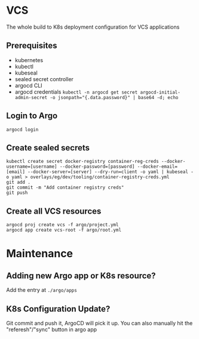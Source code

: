 # VCS

The whole build to K8s deployment configuration for VCS applications

## Prerequisites
- kubernetes
- kubectl
- kubeseal
- sealed secret controller
- argocd CLI
- argocd credentials
  `kubectl -n argocd get secret argocd-initial-admin-secret -o jsonpath="{.data.password}" | base64 -d; echo`  

## Login to Argo
`argocd login`

## Create sealed secrets
```
kubectl create secret docker-registry container-reg-creds --docker-username=[username] --docker-password=[password] --docker-email=[email] --docker-server=[server] --dry-run=client -o yaml | kubeseal -o yaml > overlays/eg/dev/tooling/container-registry-creds.yml
git add . 
git commit -m "Add container registry creds"
git push
```

## Create all VCS resources
```
argocd proj create vcs -f argo/project.yml
argocd app create vcs-root -f argo/root.yml
```

# Maintenance

## Adding new Argo app or K8s resource? 
Add the entry at `./argo/apps`

## K8s Configuration Update?
Git commit and push it, ArgoCD will pick it up. 
You can also manually hit the "referesh"/"sync" button in argo app

